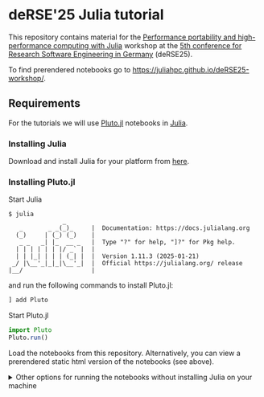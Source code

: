 # deRSE'25 Julia tutorial 

This repository contains material for the [Performance portability and high-performance computing with Julia](https://events.hifis.net/event/1741/contributions/13973/) workshop at the [5th conference for Research Software Engineering in Germany](https://events.hifis.net/event/1741/) (deRSE25).

To find prerendered notebooks go to https://juliahpc.github.io/deRSE25-workshop/.

## Requirements
For the tutorials we will use [Pluto.jl](https://plutojl.org/) notebooks in [Julia](https://julialang.org/).

### Installing Julia
Download and install Julia for your platform from [here](https://julialang.org/downloads/).

### Installing Pluto.jl
Start Julia 
```console
$ julia
               _
   _       _ _(_)_     |  Documentation: https://docs.julialang.org
  (_)     | (_) (_)    |
   _ _   _| |_  __ _   |  Type "?" for help, "]?" for Pkg help.
  | | | | | | |/ _` |  |
  | | |_| | | | (_| |  |  Version 1.11.3 (2025-01-21)
 _/ |\__'_|_|_|\__'_|  |  Official https://julialang.org/ release
|__/                   |

```
and run the following commands to install Pluto.jl:
```julia
] add Pluto
```
Start Pluto.jl
```julia
import Pluto
Pluto.run()
```
Load the notebooks from this repository. Alternatively, you can view a prerendered static html version of the notebooks (see above).

<details>
<summary>
    Other options for running the notebooks without installing Julia on your machine
</summary>

## Using a Docker container

We also provide a [Docker image](https://github.com/orgs/JuliaHPC/packages/container/package/derse25-workshop) (built for `linux/amd64` and `linux/arm64`) for running the notebook, which you can pull with

```sh
docker pull ghcr.io/juliahpc/derse25-workshop:main
```

Pluto can then be run on MacOS or Linux with

```sh
docker run -p 1234:1234 -ti ghcr.io/juliahpc/derse25-workshop:main julia -e 'using Pluto; Pluto.run(; host="0.0.0.0", port=1234)'
```

or if using PowerShell on Windows with

```PowerShell
docker run -p 1234:1234 -ti ghcr.io/juliahpc/derse25-workshop:main julia -e 'using Pluto; Pluto.run(; host=""""0.0.0.0"""", port=1234)'
```

This will launch Pluto within the container, and if successful you should see a message similar to

```
[ Info: Loading...
┌ Info:
└ Go to http://0.0.0.0:1234/?secret=hgY7as1X in your browser to start writing ~ have fun!
```

where `hgY7as1X` in the URL will be replaced with another random alphanumeric string.
The Pluto notebook environment is accessed as a web app, so you should open a browser window and navigate to the URL indicated in the message to open the Pluto interface.
If you get `Unable to connect` message or similar when trying to open the URL, you may need to replace the `0.0.0.0` component with `localhost`, so for the example above you would navigate to `http://localhost:1234/?secret=hgY7as1X`.

Once you have the Pluto interface open in your browser, you can load the notebooks saved under `/root`. To open a notebook, find the `Open a notebook` section in the Pluto interface, click on the `Enter path or URL...` field and select `root/` and then choose to the desidered notebook from the drop-down file navigator and finally click the `Open` button to open it.

#### GitHub Codespaces

> [!NOTE]
> GitHub Codespaces is a convenient environment for running notebooks on the web for free, but the resources on the free plan are limited, and parallel scaling efficiency may be be poor in some cases.

You can also take advantage of the ability of [GitHub Codespaces](https://github.com/features/codespaces) to run custom web apps.
Go go the [Codespaces page of this repository](https://github.com/JuliaHPC/deRSE25-workshop/codespaces), click on the green button on the top right "Create codespace on main" and wait a few seconds for the codespace to start.
In the bottom panel, go to the "Terminal" tab (other tabs should be "Problems", "Output", "Debug console", "Ports") and when you see the message (this can take a few seconds to appear after the codespace started, hold on)

```
[ Info: Loading...
┌ Info:
└ Go to http://localhost:1234/ in your browser to start writing ~ have fun!
```

go to the "Ports" tab, right click on the "Pluto server (1234)" port and click on "Open in browser" (alternatively, click on the globe-shaped button under the "Forwarded Addresses" column).
This will open the Pluto landing page in a new tab in your browser and from there you can open the desired notebooks.

If you want to make your app accessible to others (please remember to make sure there's no sensitive or private data in it!), navigate to the "Ports" tab, right click on the "Pluto server (1234)" port and then "Port visibility" -> "Public".

The `.devcontainer` used here has been adapted from the [Julia workshop for the UCL Festival of Digital Research & Scholarship 2024](https://github.com/UCL-ARC/julia-workshop), in turn based on the [Zero-setup R workshops with GitHub Codespaces](https://github.com/revodavid/devcontainers-rstudio) repository presented at [rstudio::conf 2022](https://rstudioconf2022.sched.com/event/11iag/zero-setup-r-workshops-with-github-codespaces).

</details>

